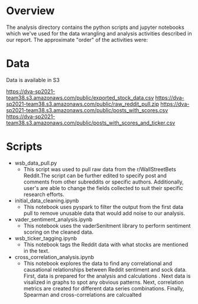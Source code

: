 # Overview
The analysis directory contains the python scripts and jupyter notebooks which we've used for the data wrangling and analysis activities described in our report. The approximate "order" of the activities were:

# Data
Data is available in S3

https://dva-sp2021-team38.s3.amazonaws.com/public/exported_stock_data.csv
https://dva-sp2021-team38.s3.amazonaws.com/public/raw_reddit_pull.zip
https://dva-sp2021-team38.s3.amazonaws.com/public/posts_with_scores.csv
https://dva-sp2021-team38.s3.amazonaws.com/public/posts_with_scores_and_ticker.csv

# Scripts
* wsb_data_pull.py
    - This script was used to pull raw data from the r/WallStreetBets Reddit.The script can be further edited to specify post and comments from other subreddits or specific authors. Additionally, user's are able to change the fields collected to suit their specific research efforts.
* initial_data_cleaning.ipynb
    - This notebook uses pyspark to filter the output from the first data pull to remove unusable data that would add noise to our analysis.
* vader_sentiment_analysis.ipynb
    - This notebook uses the vaderSenitment library to perform sentiment scoring on the cleaned data.
* wsb_ticker_tagging.ipynb
    - This notebook tags the Reddit data with what stocks are mentioned in the text.
* cross_correlation_analysis.ipynb
    - This notebook explores the data to find any correlational and causational relationships between Reddit sentiment and sock data. First, data is prepared for the analysis and calculations . Next data is visalized in graphs to spot any obvious patterns. Next, correlation metrics are created for different data series combinations. Finally, Spearman and cross-correlations are calcualted

